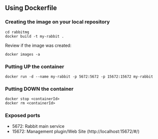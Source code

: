 ## Using Dockerfile

### Creating the image on your local repository
```
cd rabbitmq
docker build -t my-rabbit .
```
Review if the image was created:
```
docker images -a
```

### Putting UP the container
```
docker run -d --name my-rabbit -p 5672:5672 -p 15672:15672 my-rabbit
```

### Putting DOWN the container
```
docker stop <containerId>
docker rm <containerId>
```

### Exposed ports
- 5672: Rabbit main service
- 15672: Management plugin/Web Site (http://localhost:15672/#/)
